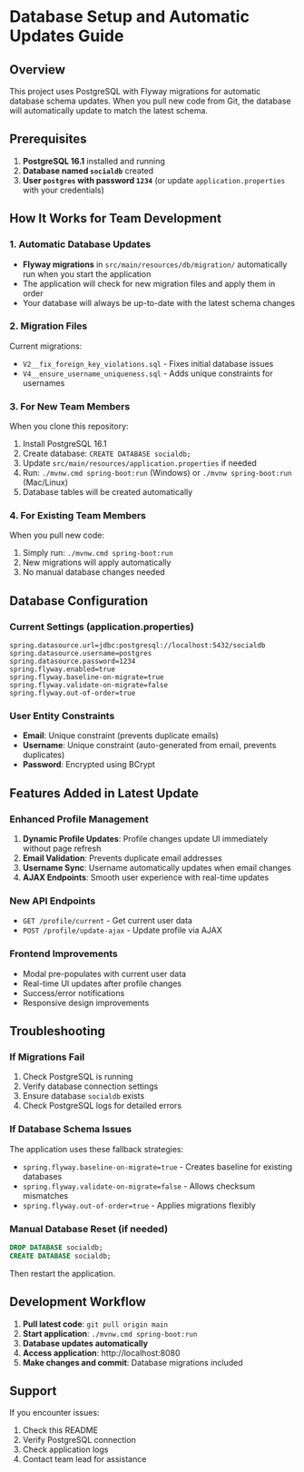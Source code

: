 # Database Setup and Automatic Updates Guide

## Overview
This project uses PostgreSQL with Flyway migrations for automatic database schema updates. When you pull new code from Git, the database will automatically update to match the latest schema.

## Prerequisites
1. **PostgreSQL 16.1** installed and running
2. **Database named `socialdb`** created
3. **User `postgres` with password `1234`** (or update `application.properties` with your credentials)

## How It Works for Team Development

### 1. Automatic Database Updates
- **Flyway migrations** in `src/main/resources/db/migration/` automatically run when you start the application
- The application will check for new migration files and apply them in order
- Your database will always be up-to-date with the latest schema changes

### 2. Migration Files
Current migrations:
- `V2__fix_foreign_key_violations.sql` - Fixes initial database issues
- `V4__ensure_username_uniqueness.sql` - Adds unique constraints for usernames

### 3. For New Team Members
When you clone this repository:
1. Install PostgreSQL 16.1
2. Create database: `CREATE DATABASE socialdb;`
3. Update `src/main/resources/application.properties` if needed
4. Run: `./mvnw.cmd spring-boot:run` (Windows) or `./mvnw spring-boot:run` (Mac/Linux)
5. Database tables will be created automatically

### 4. For Existing Team Members
When you pull new code:
1. Simply run: `./mvnw.cmd spring-boot:run`
2. New migrations will apply automatically
3. No manual database changes needed

## Database Configuration

### Current Settings (application.properties)
```properties
spring.datasource.url=jdbc:postgresql://localhost:5432/socialdb
spring.datasource.username=postgres
spring.datasource.password=1234
spring.flyway.enabled=true
spring.flyway.baseline-on-migrate=true
spring.flyway.validate-on-migrate=false
spring.flyway.out-of-order=true
```

### User Entity Constraints
- **Email**: Unique constraint (prevents duplicate emails)
- **Username**: Unique constraint (auto-generated from email, prevents duplicates)
- **Password**: Encrypted using BCrypt

## Features Added in Latest Update

### Enhanced Profile Management
1. **Dynamic Profile Updates**: Profile changes update UI immediately without page refresh
2. **Email Validation**: Prevents duplicate email addresses
3. **Username Sync**: Username automatically updates when email changes
4. **AJAX Endpoints**: Smooth user experience with real-time updates

### New API Endpoints
- `GET /profile/current` - Get current user data
- `POST /profile/update-ajax` - Update profile via AJAX

### Frontend Improvements
- Modal pre-populates with current user data
- Real-time UI updates after profile changes
- Success/error notifications
- Responsive design improvements

## Troubleshooting

### If Migrations Fail
1. Check PostgreSQL is running
2. Verify database connection settings
3. Ensure database `socialdb` exists
4. Check PostgreSQL logs for detailed errors

### If Database Schema Issues
The application uses these fallback strategies:
- `spring.flyway.baseline-on-migrate=true` - Creates baseline for existing databases
- `spring.flyway.validate-on-migrate=false` - Allows checksum mismatches
- `spring.flyway.out-of-order=true` - Applies migrations flexibly

### Manual Database Reset (if needed)
```sql
DROP DATABASE socialdb;
CREATE DATABASE socialdb;
```
Then restart the application.

## Development Workflow
1. **Pull latest code**: `git pull origin main`
2. **Start application**: `./mvnw.cmd spring-boot:run`
3. **Database updates automatically**
4. **Access application**: http://localhost:8080
5. **Make changes and commit**: Database migrations included

## Support
If you encounter issues:
1. Check this README
2. Verify PostgreSQL connection
3. Check application logs
4. Contact team lead for assistance
